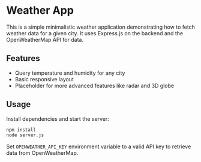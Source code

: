 # Weather App

This is a simple minimalistic weather application demonstrating how to fetch
weather data for a given city. It uses Express.js on the backend and the
OpenWeatherMap API for data.

## Features
- Query temperature and humidity for any city
- Basic responsive layout
- Placeholder for more advanced features like radar and 3D globe

## Usage
Install dependencies and start the server:

```bash
npm install
node server.js
```

Set `OPENWEATHER_API_KEY` environment variable to a valid API key to retrieve
data from OpenWeatherMap.
